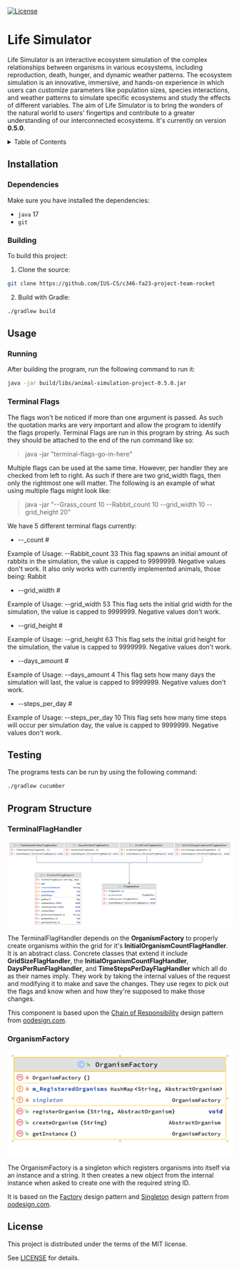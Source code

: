 [![License](https://badgen.net/badge/License/MIT/blue)](LICENSE)

# Life Simulator

Life Simulator is an interactive ecosystem simulation of the complex relationships between organisms in various ecosystems, including reproduction, death, hunger, and dynamic weather patterns. The ecosystem simulation is an innovative, immersive, and hands-on experience in which users can customize parameters like population sizes, species interactions, and weather patterns to simulate specific ecosystems and study the effects of different variables. The aim of Life Simulator is to bring the wonders of the natural world to users' fingertips and contribute to a greater understanding of our interconnected ecosystems.
It's currently on version **0.5.0**.

<details>
<summary>Table of Contents</summary>

* [Installation](#installation)
  * [Dependencies](#dependencies)
  * [Building](#building)
* [Usage](#usage)
  * [Running](#running)
  * [Terminal Flags](#terminal-flags)
* [Testing](#testing)
* [Program Structure](#program-structure)
  * [TerminalFlagHandler](#terminalflaghandler)
  * [OrganismFactory](#organismfactory)
* [License](#license)

</details>

## Installation

### Dependencies

Make sure you have installed the dependencies:
* `java` 17
* `git`

### Building

To build this project:

1. Clone the source:

```sh
git clone https://github.com/IUS-CS/c346-fa23-project-team-rocket
```

2. Build with Gradle:

```sh
./gradlew build
```

## Usage

### Running

After building the program, run the following command to run it:

```sh
java -jar build/libs/animal-simulation-project-0.5.0.jar
```

### Terminal Flags

The flags won't be noticed if more than one argument is passed. As such the quotation marks are very important and allow 
the program to identify the flags properly. Terminal Flags are run in this program by string. As such they should be 
attached to the end of the run command like so:

> java -jar <path-to-jar> "terminal-flags-go-in-here"

Multiple flags can be used at the same time. However, per handler they are checked from left to right. As such if there 
are two grid_width flags, then only the rightmost one will matter. The following is an example of what using multiple 
flags might look like:

> java -jar <path-to-jar> "--Grass_count 10 --Rabbit_count 10 --grid_width 10 --grid_height 20"

We have 5 different terminal flags currently:

* --<organism-name>_count #

Example of Usage: --Rabbit_count 33
This flag spawns an initial amount of rabbits in the simulation, the value is capped to 9999999. Negative values don't work.
It also only works with currently implemented animals, those being:
Rabbit

* --grid_width #

Example of Usage: --grid_width 53
This flag sets the initial grid width for the simulation, the value is capped to 9999999. Negative values don't work.

* --grid_height #
 
Example of Usage: --grid_height 63
This flag sets the initial grid height for the simulation, the value is capped to 9999999. Negative values don't work.

* --days_amount #

Example of Usage: --days_amount 4
This flag sets how many days the simulation will last, the value is capped to 9999999. Negative values don't work.

* --steps_per_day #

Example of Usage: --steps_per_day 10
This flag sets how many time steps will occur per simulation day, the value is capped to 9999999. Negative values don't work.

## Testing

The programs tests can be run by using the following command:

```sh
./gradlew cucumber
```

## Program Structure

### TerminalFlagHandler

![TerminalFlagHandler diagram](./doc/UMLdiagrams/TerminalFlagHandler.png)

The TerminalFlagHandler depends on the **OrganismFactory** to properly create organisms within the grid for it's 
**InitialOrganismCountFlagHandler**. It is an abstract class. Concrete classes that extend it include 
**GridSizeFlagHandler**, the **InitialOrganismCountFlagHandler**, **DaysPerRunFlagHandler**, and 
**TimeStepsPerDayFlagHandler** which all do as their names imply. They work by taking the internal values of the request 
and modifying it to make and save the changes. They use regex to pick out the flags and know when and how they're 
supposed to make those changes.

This component is based upon the [Chain of Responsibility](https://www.oodesign.com/chain-of-responsibility-pattern) design pattern from [oodesign.com](https://www.oodesign.com/).

### OrganismFactory

![OrganismFactory diagram](./doc/UMLdiagrams/OrganismFactory.png)

The OrganismFactory is a singleton which registers organisms into itself via an instance and a string. It then creates a 
new object from the internal instance when asked to create one with the required string ID.

It is based on the [Factory](https://www.oodesign.com/factory-pattern) design pattern and 
[Singleton](https://www.oodesign.com/singleton-pattern) design pattern from [oodesign.com](https://www.oodesign.com/).

## License

This project is distributed under the terms of the MIT license.

See [LICENSE](LICENSE) for details.

